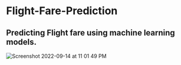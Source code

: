 # Flight-Fare-Prediction
## Predicting Flight fare using machine learning models.
![Screenshot 2022-09-14 at 11 01 49 PM](https://user-images.githubusercontent.com/71582802/190223472-d23474c4-619a-415b-aa95-0077157bfa37.png)
